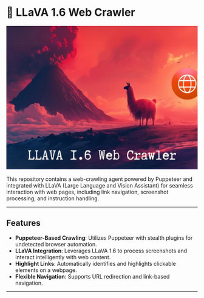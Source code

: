 # 🦙 LLaVA 1.6 Web Crawler

![LLaVA](LLaVA.png)

This repository contains a web-crawling agent powered by Puppeteer and integrated with LLaVA (Large Language and Vision Assistant) for seamless interaction with web pages, including link navigation, screenshot processing, and instruction handling.

---

## Features

- **Puppeteer-Based Crawling**: Utilizes Puppeteer with stealth plugins for undetected browser automation.
- **LLaVA Integration**: Leverages LLaVA 1.6 to process screenshots and interact intelligently with web content.
- **Highlight Links**: Automatically identifies and highlights clickable elements on a webpage.
- **Flexible Navigation**: Supports URL redirection and link-based navigation.

---
